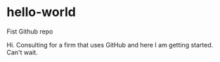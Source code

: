 # hello-world
Fist Github repo

Hi.
Consulting for a firm that uses GitHub and here I am getting started.
Can't wait.

